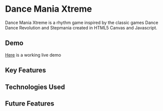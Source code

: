 # Dance Mania Xtreme
Dance Mania Xtreme is a rhythm game inspired by the classic games Dance Dance Revolution and Stepmania created in HTML5 Canvas and Javascript.

## Demo
[Here](ioqren.github.io/Dance-Mania-Extreme) is a working live demo

## Key Features

## Technologies Used

## Future Features
